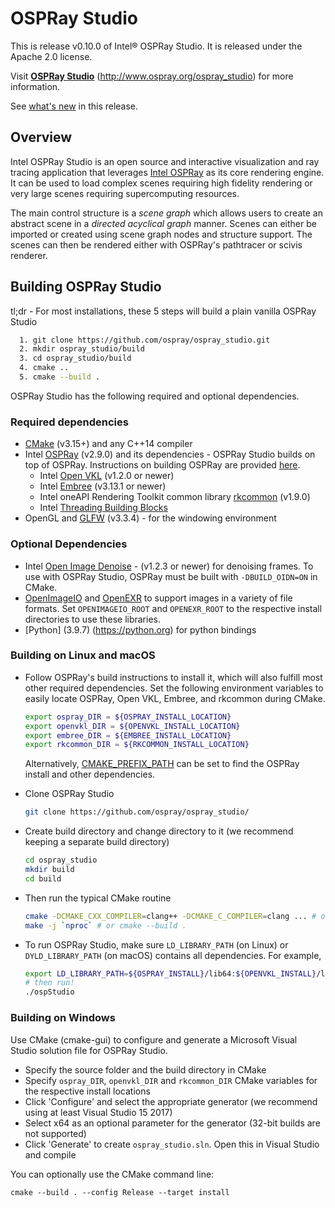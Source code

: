 # OSPRay Studio

This is release v0.10.0 of Intel® OSPRay Studio. It is released under the
Apache 2.0 license.

Visit [**OSPRay Studio**](http://www.ospray.org/ospray_studio)
(http://www.ospray.org/ospray_studio) for more information.

See [what's
new](https://github.com/ospray/ospray_studio/blob/master/CHANGELOG.md)
in this release.

## Overview

Intel OSPRay Studio is an open source and interactive visualization and
ray tracing application that leverages [Intel OSPRay](https://www.ospray.org)
as its core rendering engine. It can be used to load complex scenes requiring
high fidelity rendering or very large scenes requiring supercomputing resources.

The main control structure is a *scene graph* which allows users to
create an abstract scene in a *directed acyclical graph* manner. Scenes
can either be imported or created using scene graph nodes and structure
support. The scenes can then be rendered either with OSPRay's pathtracer
or scivis renderer.

## Building OSPRay Studio

tl;dr - For most installations, these 5 steps will build a plain vanilla OSPRay Studio
``` bash
  1. git clone https://github.com/ospray/ospray_studio.git
  2. mkdir ospray_studio/build
  3. cd ospray_studio/build
  4. cmake ..
  5. cmake --build .
```

OSPRay Studio has the following required and optional dependencies.

### Required dependencies

-   [CMake](https://www.cmake.org) (v3.15+) and any C++14 compiler
-   Intel [OSPRay](https://www.github.com/ospray/ospray) (v2.9.0) and
    its dependencies - OSPRay Studio builds on top of OSPRay.
    Instructions on building OSPRay are provided
    [here](http://www.ospray.org/downloads.html#building-and-finding-ospray).
    -   Intel [Open VKL](https://www.github.com/openvkl/openvkl) (v1.2.0 or newer)
    -   Intel [Embree](https://www.github.com/embree/embree) (v3.13.1 or newer)
    -   Intel oneAPI Rendering Toolkit common library
        [rkcommon](https://www.github.com/ospray/rkcommon) (v1.9.0)
    -   Intel [Threading Building Blocks](https://www.threadingbuildingblocks.org/)
-   OpenGL and [GLFW](https://www.glfw.org) (v3.3.4) - for the windowing environment

### Optional Dependencies

-   Intel [Open Image Denoise](https://openimagedenoise.github.io) - (v1.2.3 or
    newer) for denoising frames. To use with OSPRay Studio, OSPRay must be built
    with `-DBUILD_OIDN=ON` in CMake.
-   [OpenImageIO](http://openimageio.org/) and [OpenEXR](https://www.openexr.com/)
    to support images in a variety of file formats.  Set `OPENIMAGEIO_ROOT`
    and `OPENEXR_ROOT` to the respective install directories to use these libraries.
-   [Python] (3.9.7) (https://python.org) for python bindings

### Building on Linux and macOS

-   Follow OSPRay's build instructions to install it, which will also
    fulfill most other required dependencies. Set the following
    environment variables to easily locate OSPRay, Open VKL, Embree, and
    rkcommon during CMake.

    ``` bash
    export ospray_DIR = ${OSPRAY_INSTALL_LOCATION}
    export openvkl_DIR = ${OPENVKL_INSTALL_LOCATION}
    export embree_DIR = ${EMBREE_INSTALL_LOCATION}
    export rkcommon_DIR = ${RKCOMMON_INSTALL_LOCATION}
    ```

    Alternatively, [CMAKE_PREFIX_PATH](https://cmake.org/cmake/help/latest/variable/CMAKE_PREFIX_PATH.html)
    can be set to find the OSPRay install and other dependencies.

-   Clone OSPRay Studio

    ``` bash
    git clone https://github.com/ospray/ospray_studio/
    ```

-   Create build directory and change directory to it (we recommend
    keeping a separate build directory)

    ``` bash
    cd ospray_studio
    mkdir build
    cd build
    ```

-   Then run the typical CMake routine

    ``` bash
    cmake -DCMAKE_CXX_COMPILER=clang++ -DCMAKE_C_COMPILER=clang ... # or use ccmake
    make -j `nproc` # or cmake --build .
    ```

-   To run OSPRay Studio, make sure `LD_LIBRARY_PATH` (on Linux) or
    `DYLD_LIBRARY_PATH` (on macOS) contains all dependencies. For
    example,

    ``` bash
    export LD_LIBRARY_PATH=${OSPRAY_INSTALL}/lib64:${OPENVKL_INSTALL}/lib64:...:$LD_LIBRARY_PATH
    # then run!
    ./ospStudio
    ```

### Building on Windows

Use CMake (cmake-gui) to configure and generate a Microsoft Visual
Studio solution file for OSPRay Studio.

-   Specify the source folder and the build directory in CMake
-   Specify `ospray_DIR`, `openvkl_DIR` and `rkcommon_DIR` CMake
    variables for the respective install locations
-   Click 'Configure' and select the appropriate generator (we recommend
    using at least Visual Studio 15 2017)
-   Select x64 as an optional parameter for the generator (32-bit builds
    are not supported)
-   Click 'Generate' to create `ospray_studio.sln`. Open this in Visual
    Studio and compile

You can optionally use the CMake command line:

``` pwsh
cmake --build . --config Release --target install
```

